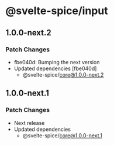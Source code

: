 # @svelte-spice/input

## 1.0.0-next.2

### Patch Changes

- fbe040d: Bumping the next version
- Updated dependencies [fbe040d]
  - @svelte-spice/core@1.0.0-next.2

## 1.0.0-next.1

### Patch Changes

- Next release
- Updated dependencies
  - @svelte-spice/core@1.0.0-next.1
